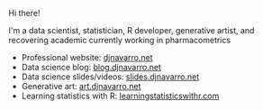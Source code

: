 
Hi there! 

I'm a data scientist, statistician, R developer, generative artist, and recovering academic currently working in pharmacometrics

- Professional website: [djnavarro.net](https://djnavarro.net)
- Data science blog: [blog.djnavarro.net](https://blog.djnavarro.net)
- Data science slides/videos: [slides.djnavarro.net](https://slides.djnavarro.net)
- Generative art: [art.djnavarro.net](https://art.djnavarro.net)
- Learning statistics with R: [learningstatisticswithr.com](https://learningstatisticswithr.com)
